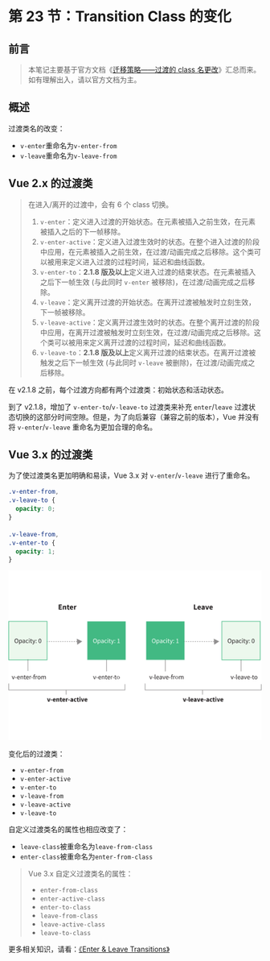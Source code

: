 # 第 23 节：Transition Class 的变化

## 前言

> 本笔记主要基于官方文档《[迁移策略——过渡的 class 名更改](https://v3.cn.vuejs.org/guide/migration/transition.html)》汇总而来。如有理解出入，请以官方文档为主。

## 概述

过渡类名的改变：

- `v-enter`重命名为`v-enter-from`
- `v-leave`重命名为`v-leave-from`

## Vue 2.x 的过渡类

> 在进入/离开的过渡中，会有 6 个 class 切换。
>
> 1. `v-enter`：定义进入过渡的开始状态。在元素被插入之前生效，在元素被插入之后的下一帧移除。
> 2. `v-enter-active`：定义进入过渡生效时的状态。在整个进入过渡的阶段中应用，在元素被插入之前生效，在过渡/动画完成之后移除。这个类可以被用来定义进入过渡的过程时间，延迟和曲线函数。
> 3. `v-enter-to`：**2.1.8 版及以上**定义进入过渡的结束状态。在元素被插入之后下一帧生效 (与此同时 `v-enter` 被移除)，在过渡/动画完成之后移除。
> 4. `v-leave`：定义离开过渡的开始状态。在离开过渡被触发时立刻生效，下一帧被移除。
> 5. `v-leave-active`：定义离开过渡生效时的状态。在整个离开过渡的阶段中应用，在离开过渡被触发时立刻生效，在过渡/动画完成之后移除。这个类可以被用来定义离开过渡的过程时间，延迟和曲线函数。
> 6. `v-leave-to`：**2.1.8 版及以上**定义离开过渡的结束状态。在离开过渡被触发之后下一帧生效 (与此同时 `v-leave` 被删除)，在过渡/动画完成之后移除。

在 v2.1.8 之前，每个过渡方向都有两个过渡类：初始状态和活动状态。

到了 v2.1.8，增加了 `v-enter-to`/`v-leave-to` 过渡类来补充 `enter`/`leave` 过渡状态切换的这部分时间空隙。但是，为了向后兼容（兼容之前的版本），Vue 并没有将 `v-enter`/`v-leave` 重命名为更加合理的命名。

## Vue 3.x 的过渡类

为了使过渡类名更加明确和易读，Vue 3.x 对 `v-enter`/`v-leave` 进行了重命名。

```css
.v-enter-from,
.v-leave-to {
  opacity: 0;
}

.v-leave-from,
.v-enter-to {
  opacity: 1;
}
```

![](./images/transitions.png)

变化后的过渡类：

- `v-enter-from`
- `v-enter-active`
- `v-enter-to`
- `v-leave-from`
- `v-leave-active`
- `v-leave-to`

自定义过渡类名的属性也相应改变了：

- `leave-class`被重命名为`leave-from-class`
- `enter-class`被重命名为`enter-from-class`

> Vue 3.x 自定义过渡类名的属性：
>
> - `enter-from-class`
> - `enter-active-class`
> - `enter-to-class`
> - `leave-from-class`
> - `leave-active-class`
> - `leave-to-class`

更多相关知识，请看：[《Enter & Leave Transitions》](https://v3.vuejs.org/guide/transitions-enterleave.html#enter-leave-transitions)
